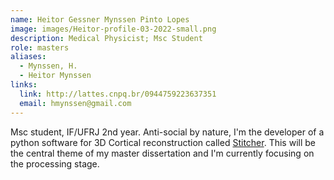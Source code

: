 ```yaml
---
name: Heitor Gessner Mynssen Pinto Lopes
image: images/Heitor-profile-03-2022-small.png
description: Medical Physicist; Msc Student
role: masters
aliases:
  - Mynssen, H.
  - Heitor Mynssen
links:
  link: http://lattes.cnpq.br/0944759223637351
  email: hmynssen@gmail.com
---
```


Msc student, IF/UFRJ 2nd year. 
Anti-social by nature, I'm the developer of a python software for 3D Cortical reconstruction called [Stitcher](https://github.com/labmetabio/Stitcher). This will be the central theme of my master dissertation and I'm currently focusing on the processing stage.
